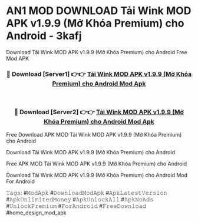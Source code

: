 # AN1 MOD DOWNLOAD Tải Wink MOD APK v1.9.9 (Mở Khóa Premium) cho Android - 3kafj
Download Tải Wink MOD APK v1.9.9 (Mở Khóa Premium) cho Android Free Mod APK

<div align="center">
<h3>🔴 Download [Server1] 👉👉 <a href="https://apk-comot.site?title=Tải_Wink_MOD_APK_v1.9.9_(Mở_Khóa_Premium)_cho_Android">Tải Wink MOD APK v1.9.9 (Mở Khóa Premium) cho Android Mod Apk</a></h3><br>

<h3>🔴 Download [Server2] 👉👉 <a href="https://apk-comot.site?title=Tải_Wink_MOD_APK_v1.9.9_(Mở_Khóa_Premium)_cho_Android">Tải Wink MOD APK v1.9.9 (Mở Khóa Premium) cho Android Mod Apk</a></h3>
</div>


Free Download APK MOD Tải Wink MOD APK v1.9.9 (Mở Khóa Premium) cho Android

Download Tải Wink MOD APK v1.9.9 (Mở Khóa Premium) cho Android 

Free APK MOD Tải Wink MOD APK v1.9.9 (Mở Khóa Premium) cho Android 

Download Tải Wink MOD APK v1.9.9 (Mở Khóa Premium) cho Android Mod For Android

𝚃𝚊𝚐𝚜: #𝙼𝚘𝚍𝙰𝚙𝚔 #𝙳𝚘𝚠𝚗𝚕𝚘𝚊𝚍𝙼𝚘𝚍𝙰𝚙𝚔 #𝙰𝚙𝚔𝙻𝚊𝚝𝚎𝚜𝚝𝚅𝚎𝚛𝚜𝚒𝚘𝚗 #𝙰𝚙𝚔𝚄𝚗𝚕𝚒𝚖𝚒𝚝𝚎𝚍𝙼𝚘𝚗𝚎𝚢 #𝙰𝚙𝚔𝚄𝚗𝚕𝚘𝚌𝚔𝙰𝚕𝚕 #𝙰𝚙𝚔𝙽𝚘𝙰𝚍𝚜 #𝚄𝚗𝚕𝚘𝚌𝚔𝙿𝚛𝚎𝚖𝚒𝚞𝚖 #𝙵𝚘𝚛𝙰𝚗𝚍𝚛𝚘𝚒𝚍 #𝙵𝚛𝚎𝚎𝙳𝚘𝚠𝚗𝚕𝚘𝚊𝚍 #home_design_mod_apk